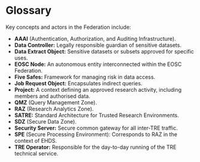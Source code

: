 # Glossary

Key concepts and actors in the Federation include:

*   **AAAI** (Authentication, Authorization, and Auditing Infrastructure).
*   **Data Controller:** Legally responsible guardian of sensitive datasets.
*   **Data Extract Object:** Sensitive datasets or subsets approved for specific uses.
*   **EOSC Node:** An autonomous entity interconnected within the EOSC Federation.
*   **Five Safes:** Framework for managing risk in data access.
*   **Job Request Object:** Encapsulates indirect queries.
*   **Project:** A context defining an approved research activity, including members and authorised data.
*   **QMZ** (Query Management Zone).
*   **RAZ** (Research Analytics Zone).
*   **SATRE:** Standard Architecture for Trusted Research Environments.
*   **SDZ** (Secure Data Zone).
*   **Security Server:** Secure common gateway for all inter-TRE traffic.
*   **SPE** (Secure Processing Environment): Corresponds to RAZ in the context of EHDS.
*   **TRE Operator:** Responsible for the day-to-day running of the TRE technical service.